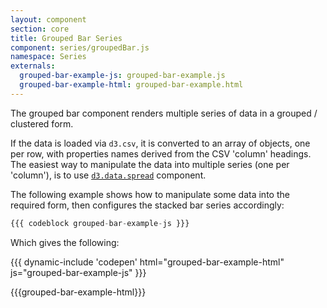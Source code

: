 ```yaml
---
layout: component
section: core
title: Grouped Bar Series
component: series/groupedBar.js
namespace: Series
externals:
  grouped-bar-example-js: grouped-bar-example.js
  grouped-bar-example-html: grouped-bar-example.html
---
```


The grouped bar component renders multiple series of data in a grouped / clustered form.

If the data is loaded via `d3.csv`, it is converted to an array of objects, one per row, with properties names derived from the CSV 'column' headings. The easiest way to manipulate the data into multiple series (one per 'column'), is to use [`d3.data.spread`](/components/data/spread.html) component.

The following example shows how to manipulate some data into the required form, then configures the stacked bar series accordingly:

```js
{{{ codeblock grouped-bar-example-js }}}
```

Which gives the following:

{{{ dynamic-include 'codepen' html="grouped-bar-example-html" js="grouped-bar-example-js" }}}

{{{grouped-bar-example-html}}}
<script type="text/javascript">
{{{grouped-bar-example-js}}}
</script>
